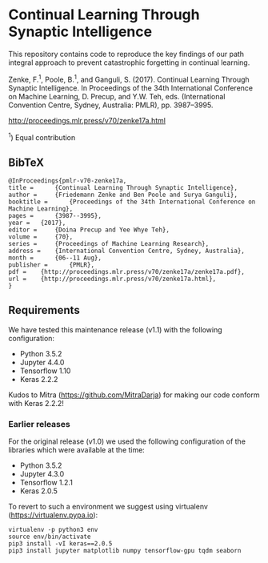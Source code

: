 # Continual Learning Through Synaptic Intelligence

This repository contains code to reproduce the key findings of our path integral approach to prevent catastrophic forgetting in continual learning.

Zenke, F.<sup>1</sup>, Poole, B.<sup>1</sup>, and Ganguli, S. (2017). Continual Learning Through
Synaptic Intelligence. In Proceedings of the 34th International Conference on
Machine Learning, D. Precup, and Y.W. Teh, eds. (International Convention
Centre, Sydney, Australia: PMLR), pp. 3987–3995.

http://proceedings.mlr.press/v70/zenke17a.html

<sup>1</sup>) Equal contribution

## BibTeX
```
@InProceedings{pmlr-v70-zenke17a,
title = 	 {Continual Learning Through Synaptic Intelligence},
author = 	 {Friedemann Zenke and Ben Poole and Surya Ganguli},
booktitle = 	 {Proceedings of the 34th International Conference on Machine Learning},
pages = 	 {3987--3995},
year = 	 {2017},
editor = 	 {Doina Precup and Yee Whye Teh},
volume = 	 {70},
series = 	 {Proceedings of Machine Learning Research},
address = 	 {International Convention Centre, Sydney, Australia},
month = 	 {06--11 Aug},
publisher = 	 {PMLR},
pdf = 	 {http://proceedings.mlr.press/v70/zenke17a/zenke17a.pdf},
url = 	 {http://proceedings.mlr.press/v70/zenke17a.html},
}
```


## Requirements

We have tested this maintenance release (v1.1) with the following configuration:

* Python 3.5.2
* Jupyter 4.4.0
* Tensorflow 1.10
* Keras 2.2.2

Kudos to Mitra (https://github.com/MitraDarja) for making our code conform with Keras 2.2.2!


### Earlier releases 

For the original release (v1.0) we used the following configuration of the libraries which were available at the time:

* Python 3.5.2
* Jupyter 4.3.0
* Tensorflow 1.2.1
* Keras 2.0.5

To revert to such a environment we suggest using virtualenv (https://virtualenv.pypa.io):

```
virtualenv -p python3 env
source env/bin/activate
pip3 install -vI keras==2.0.5
pip3 install jupyter matplotlib numpy tensorflow-gpu tqdm seaborn
```
